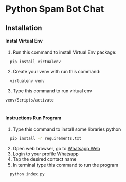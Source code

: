 # Python Spam Bot Chat

## Installation

#### Instal Virtual Env
1. Run this command to install Virtual Env package:
```bash
  pip install virtualenv
```
2. Create your venv with run this command:
```bash
  virtualenv venv
```
3. Type this command to run virtual env 
```bash
venv/Scripts/activate
```
#
#### Instructions Run Program
1. Type this command to install some libraries python
```bash
  pip install -r requirements.txt
```
2. Open web browser, go to [Whatsapp Web](https://web.whatsapp.com)
3. Login to your profile Whatsapp
4. Tap the desired contact name
5. In terminal type this command to run the program  
```bash
  python index.py
```
    